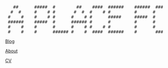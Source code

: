 
<html>
<head>
<meta http-equiv="Content-Type" content="text/html; charset=utf-8"> 
<meta name="author" content="tsuyoiki">
<title>tsuyoiki</title>
<link rel="stylesheet" href="style.css">
</head>
<body>

<pre>
   ##      #####  #        ##    ####  ######    ######  ####  #####       ##   #      #         #    # #   #     ####   ####     #    #  ####  ##### ######  ####  
  #  #     #    # #       #  #  #    # #         #      #    # #    #     #  #  #      #         ##  ##  # #     #    # #         ##   # #    #   #   #      #      
 #    #    #    # #      #    # #      #####     #####  #    # #    #    #    # #      #         # ## #   #      #       ####     # #  # #    #   #   #####   ####  
 ######    #####  #      ###### #      #         #      #    # #####     ###### #      #         #    #   #      #           #    #  # # #    #   #   #           # 
 #    #    #      #      #    # #    # #         #      #    # #   #     #    # #      #         #    #   #      #    # #    #    #   ## #    #   #   #      #    # 
 #    #    #      ###### #    #  ####  ######    #       ####  #    #    #    # ###### ######    #    #   #       ####   ####     #    #  ####    #   ######  ####  
</pre>
[Blog](_posts)

[About](about.markdown)

[CV](cv.md)

